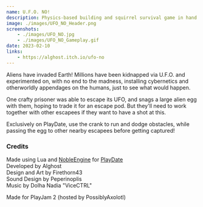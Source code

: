 ```yaml
---
name: U.F.O. NO! 
description: Physics-based building and squirrel survival game in hand drawn style.
image: ./images/UFO_NO_Header.png
screenshots:
    - ./images/UFO_NO.jpg
    - ./images/UFO_NO_Gameplay.gif
date: 2023-02-10
links: 
    - https://alghost.itch.io/ufo-no
---
```


Aliens have invaded Earth! Millions have been kidnapped via U.F.O. and experimented on, with no end to the madness, installing cybernetics and otherworldly appendages on the humans, just to see what would happen.

One crafty prisoner was able to escape its UFO, and snags a large alien egg with them, hoping to trade it for an escape pod. But they'll need to work together with other escapees if they want to have a shot at this.

Exclusively on PlayDate, use the crank to run and dodge obstacles, while passing the egg to other nearby escapees before getting captured!

### Credits
Made using Lua and [NobleEngine](https://github.com/NobleRobot/NobleEngine) for [PlayDate](https://play.date)  
Developed by Alghost  
Design and Art by Firethorn43  
Sound Design by Peperinoplis  
Music by Dolha Nadia "ViceCTRL"  

Made for PlayJam 2 (hosted by PossiblyAxolotl)
